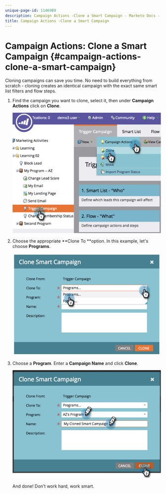 ```yaml
---
unique-page-id: 1146989
description: Campaign Actions -Clone a Smart Campaign - Marketo Docs - Product Documentation
title: Campaign Actions -Clone a Smart Campaign
---
```


# Campaign Actions: Clone a Smart Campaign {#campaign-actions-clone-a-smart-campaign}

Cloning campaigns can save you time. No need to build everything from scratch - cloning creates an identical campaign with the exact same smart list filters and flow steps.

1. Find the campaign you want to clone, select it, then under **Campaign Actions** click on **Clone**.

   ![](assets/image2014-9-22-13-3a56-3a34.png)

1. Choose the appropriate **Clone To **option. In this example, let's choose **Programs**.

   ![](assets/image2014-9-22-13-3a56-3a56.png)

1. Choose a **Program**. Enter a **Campaign Name** and click **Clone**.

   ![](assets/image2014-9-22-13-3a57-3a9.png)

   And done! Don't work hard, work smart.

